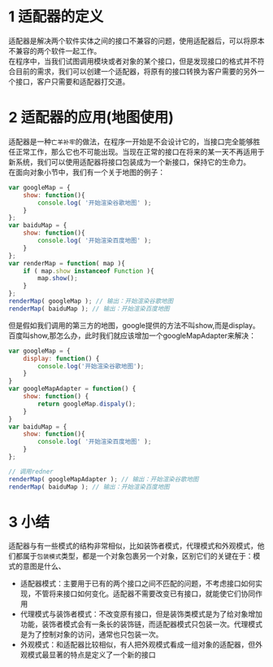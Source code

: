 # 1 适配器的定义
适配器是解决两个软件实体之间的接口不兼容的问题，使用适配器后，可以将原本不兼容的两个软件一起工作。<br>
在程序中，当我们试图调用模块或者对象的某个接口，但是发现接口的格式并不符合目前的需求，我们可以创建一个适配器，将原有的接口转换为客户需要的另外一个接口，客户只需要和适配器打交道。

# 2 适配器的应用(地图使用)
适配器是一种`亡羊补牢`的做法，在程序一开始是不会设计它的，当接口完全能够胜任正常工作，那么它也不可能出现。当现在正常的接口在将来的某一天不再适用于新系统，我们可以使用适配器将接口包装成为一个新接口，保持它的生命力。<br>
在面向对象小节中，我们有一个关于地图的例子：
```javascript
var googleMap = {
    show: function(){
        console.log( '开始渲染谷歌地图' );
    }
};
var baiduMap = {
    show: function(){
        console.log( '开始渲染百度地图' );
    }
};
var renderMap = function( map ){
    if ( map.show instanceof Function ){
        map.show();
    }
};
renderMap( googleMap ); // 输出：开始渲染谷歌地图
renderMap( baiduMap ); // 输出：开始渲染百度地图
```
但是假如我们调用的第三方的地图，google提供的方法不叫show,而是display。百度叫show,那怎么办，此时我们就应该增加一个googleMapAdapter来解决：
```javascript
var googleMap = {
    display: function() {
        console.log('开始渲染谷歌地图');
    }
}
var googleMapAdapter = function() {
    show: function() {
        return googleMap.dispaly();
    }
}
var baiduMap = {
    show: function(){
        console.log( '开始渲染百度地图' );
    }
};

// 调用redner
renderMap( googleMapAdapter ); // 输出：开始渲染谷歌地图
renderMap( baiduMap ); // 输出：开始渲染百度地图
```

# 3 小结
适配器与有一些模式的结构非常相似，比如装饰者模式，代理模式和外观模式，他们都属于`包装模式`类型，都是一个对象包裹另一个对象，区别它们的关键在于：模式的意图是什么、
- 适配器模式：主要用于已有的两个接口之间不匹配的问题，不考虑接口如何实现，不管将来接口如何变化。适配器不需要改变已有接口，就能使它们协同作用
- 代理模式与装饰者模式：不改变原有接口，但是装饰类模式是为了给对象增加功能，装饰者模式会有一条长的装饰链，而适配器模式只包装一次。代理模式是为了控制对象的访问，通常也只包装一次。
- 外观模式：和适配器比较相似，有人把外观模式看成一组对象的适配器，但外观模式最显著的特点是定义了一个新的接口